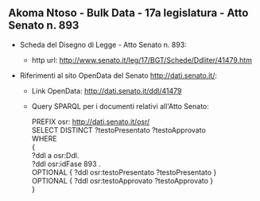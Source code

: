## Akoma Ntoso - Bulk Data - 17a legislatura - Atto Senato n. 893 ##

* Scheda del Disegno di Legge - Atto Senato n. 893:
	* http url: http://www.senato.it/leg/17/BGT/Schede/Ddliter/41479.htm

* Riferimenti al sito OpenData del Senato http://dati.senato.it/:
	* Link OpenData: http://dati.senato.it/ddl/41479
	* Query SPARQL per i documenti relativi all'Atto Senato:

        PREFIX osr: <http://dati.senato.it/osr/>  
		SELECT DISTINCT ?testoPresentato ?testoApprovato  
		WHERE  
		{  
		    ?ddl a osr:Ddl.  
		    ?ddl osr:idFase 893 .  
		    OPTIONAL { ?ddl osr:testoPresentato ?testoPresentato }  
		    OPTIONAL { ?ddl osr:testoApprovato ?testoApprovato }  
		}
		